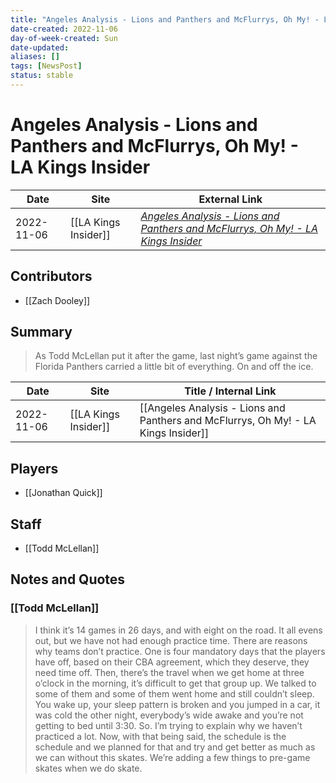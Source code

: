 ```yaml
---
title: "Angeles Analysis - Lions and Panthers and McFlurrys, Oh My! - LA Kings Insider"
date-created: 2022-11-06
day-of-week-created: Sun
date-updated: 
aliases: []
tags: [NewsPost]
status: stable
---
```


# Angeles Analysis - Lions and Panthers and McFlurrys, Oh My! - LA Kings Insider

| Date       | Site | External Link                                                                                                                                                              |
| ---------- | ---- | -------------------------------------------------------------------------------------------------------------------------------------------------------------------------- |
| 2022-11-06 | [[LA Kings Insider]]     | [*Angeles Analysis - Lions and Panthers and McFlurrys, Oh My! - LA Kings Insider*](https://lakingsinsider.com/2022/11/06/angeles-analysis-lions-panthers-mcflurrys-oh-my/) |

## Contributors
- [[Zach Dooley]]

## Summary
> As Todd McLellan put it after the game, last night’s game against the Florida Panthers carried a little bit of everything. On and off the ice.

| Date | Site | Title / Internal Link | 
| ---- | ---- | --------------------- |
| 2022-11-06 | [[LA Kings Insider]]    | [[Angeles Analysis - Lions and Panthers and McFlurrys, Oh My! - LA Kings Insider]]                            |

## Players
- [[Jonathan Quick]]

## Staff
- [[Todd McLellan]]

## Notes and Quotes
### [[Todd McLellan]]
> I think it’s 14 games in 26 days, and with eight on the road. It all evens out, but we have not had enough practice time. There are reasons why teams don’t practice. One is four mandatory days that the players have off, based on their CBA agreement, which they deserve, they need time off. Then, there’s the travel when we get home at three o’clock in the morning, it’s difficult to get that group up. We talked to some of them and some of them went home and still couldn’t sleep. You wake up, your sleep pattern is broken and you jumped in a car, it was cold the other night, everybody’s wide awake and you’re not getting to bed until 3:30. So. I’m trying to explain why we haven’t practiced a lot. Now, with that being said, the schedule is the schedule and we planned for that and try and get better as much as we can without this skates. We’re adding a few things to pre-game skates when we do skate.



